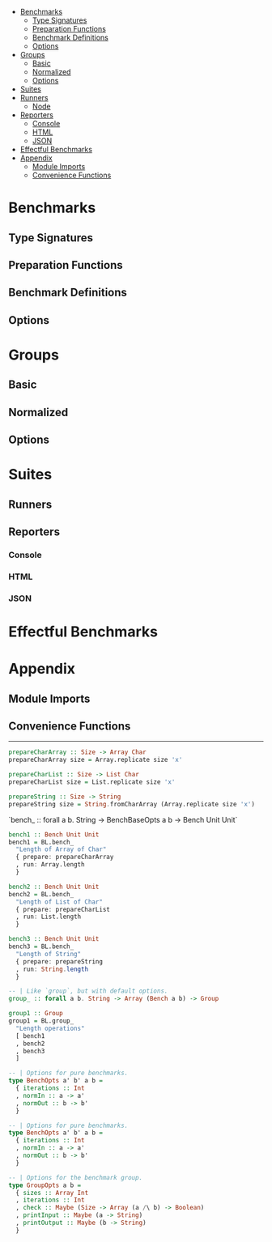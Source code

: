 <!-- START doctoc generated TOC please keep comment here to allow auto update -->
<!-- DON'T EDIT THIS SECTION, INSTEAD RE-RUN doctoc TO UPDATE -->

- [Benchmarks](#benchmarks)
  - [Type Signatures](#type-signatures)
  - [Preparation Functions](#preparation-functions)
  - [Benchmark Definitions](#benchmark-definitions)
  - [Options](#options)
- [Groups](#groups)
  - [Basic](#basic)
  - [Normalized](#normalized)
  - [Options](#options-1)
- [Suites](#suites)
- [Runners](#runners)
  - [Node](#node)
- [Reporters](#reporters)
  - [Console](#console)
  - [HTML](#html)
  - [JSON](#json)
- [Effectful Benchmarks](#effectful-benchmarks)
- [Appendix](#appendix)
  - [Module Imports](#module-imports)
  - [Convenience Functions](#convenience-functions)

<!-- END doctoc generated TOC please keep comment here to allow auto update -->

# Benchmarks

## Type Signatures

## Preparation Functions

## Benchmark Definitions

## Options

# Groups

## Basic

## Normalized

## Options

# Suites

## Runners

## Reporters

### Console

### HTML

### JSON

# Effectful Benchmarks

# Appendix

## Module Imports

## Convenience Functions

---

<!-- PD_START:purs
filePath: test/Test/Doc.purs
pick:
  - prepareCharArray
  - prepareCharList
  - prepareString
-->
```purescript
prepareCharArray :: Size -> Array Char
prepareCharArray size = Array.replicate size 'x'

prepareCharList :: Size -> List Char
prepareCharList size = List.replicate size 'x'

prepareString :: Size -> String
prepareString size = String.fromCharArray (Array.replicate size 'x')
```
<!-- PD_END -->

<!-- PD_START:purs
filePath: src/BenchLib.purs
inline: true
pick:
  - tag: signature
    name: bench_
-->`bench_ :: forall a b. String -> BenchBaseOpts a b -> Bench Unit Unit`<!-- PD_END -->

<!-- PD_START:purs
filePath: test/Test/Doc.purs
pick:
  - bench1
  - bench2
  - bench3
-->
```purescript
bench1 :: Bench Unit Unit
bench1 = BL.bench_
  "Length of Array of Char"
  { prepare: prepareCharArray
  , run: Array.length
  }

bench2 :: Bench Unit Unit
bench2 = BL.bench_
  "Length of List of Char"
  { prepare: prepareCharList
  , run: List.length
  }

bench3 :: Bench Unit Unit
bench3 = BL.bench_
  "Length of String"
  { prepare: prepareString
  , run: String.length
  }
```
<!-- PD_END -->

<!-- PD_START:purs
filePath: src/BenchLib.purs
pick:
  - tag: signature
    name: group_
-->
```purescript
-- | Like `group`, but with default options.
group_ :: forall a b. String -> Array (Bench a b) -> Group
```
<!-- PD_END -->

<!-- PD_START:purs
filePath: test/Test/Doc.purs
pick:
  - group1
-->
```purescript
group1 :: Group
group1 = BL.group_
  "Length operations"
  [ bench1
  , bench2
  , bench3
  ]
```
<!-- PD_END -->

<!-- PD_START:purs
filePath: src/BenchLib.purs
pick:
  - BenchOpts
-->
```purescript
-- | Options for pure benchmarks.
type BenchOpts a' b' a b =
  { iterations :: Int
  , normIn :: a -> a'
  , normOut :: b -> b'
  }
```
<!-- PD_END -->

<!-- PD_START:purs
filePath: src/BenchLib.purs
pick:
  - BenchOpts
-->
```purescript
-- | Options for pure benchmarks.
type BenchOpts a' b' a b =
  { iterations :: Int
  , normIn :: a -> a'
  , normOut :: b -> b'
  }
```
<!-- PD_END -->

<!-- PD_START:purs
filePath: src/BenchLib.purs
pick:
  - GroupOpts
-->
```purescript
-- | Options for the benchmark group.
type GroupOpts a b =
  { sizes :: Array Int
  , iterations :: Int
  , check :: Maybe (Size -> Array (a /\ b) -> Boolean)
  , printInput :: Maybe (a -> String)
  , printOutput :: Maybe (b -> String)
  }
```
<!-- PD_END -->
